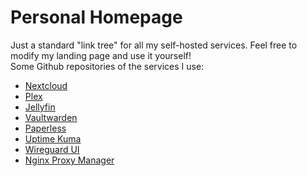 # Personal Homepage
Just a standard "link tree" for all my self-hosted services. Feel free to modify my landing page and use it yourself!<br>
Some Github repositories of the services I use:
- [Nextcloud](https://github.com/nextcloud/docker)
- [Plex](https://github.com/linuxserver/docker-plex)
- [Jellyfin](https://github.com/linuxserver/docker-jellyfin)
- [Vaultwarden](https://github.com/dani-garcia/vaultwarden)
- [Paperless](https://github.com/paperless-ngx/paperless-ngx)
- [Uptime Kuma](https://github.com/louislam/uptime-kuma)
- [Wireguard UI](https://github.com/ngoduykhanh/wireguard-ui)
- [Nginx Proxy Manager](https://github.com/NginxProxyManager/nginx-proxy-manager)
